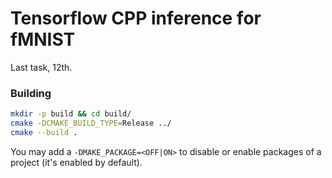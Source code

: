 # Tensorflow CPP inference for fMNIST

Last task, 12th.

### Building

```bash
mkdir -p build && cd build/
cmake -DCMAKE_BUILD_TYPE=Release ../
cmake --build .
```

You may add a `-DMAKE_PACKAGE=<OFF|ON>` to disable or enable packages of a project (it's enabled by default).
